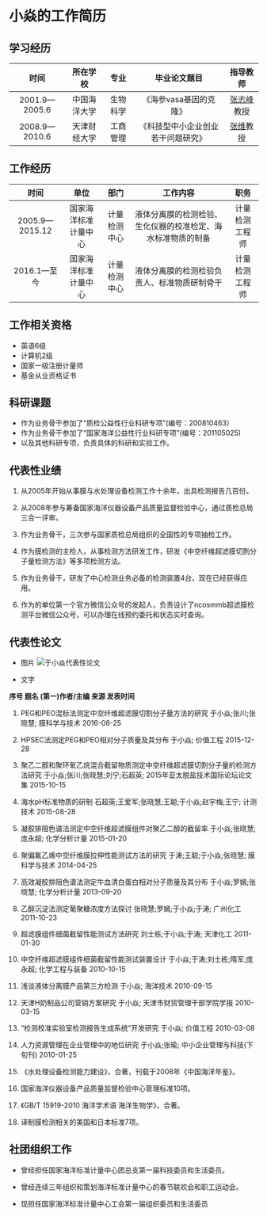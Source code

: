 # 小焱的工作简历

## 学习经历

| 时间 | 所在学校 | 专业 | 毕业论文题目 | 指导教师 |
|:----------:|:-------------:|:-------:|:-------:|:-------:|
|2001.9—2005.6| 中国海洋大学| 生物科学| 《海参vasa基因的克隆》|[张志峰](http://baike.baidu.com/link?url=I6ikBwL6-kYNBPkxPrtJcdL1Tz2l6MosxMtVsQR16xmux66LkrfNTqjJIcfjnQxMayfLnR929kUEquuWRHK5p9kqNIYgAD6SYRDq6KbZQ9G7dEnQ9GMHHtLWFpwzAOI2)教授|
|2008.9—2010.6| 天津财经大学| 工商管理| 《科技型中小企业创业若干问题研究》|[张维](http://baike.baidu.com/item/张维/6647047?fr=aladdin)教授|

## 工作经历

| 时间 | 单位 | 部门 | 工作内容 | 职务 |
|:----------:|:-------------:|:-------:|:-------:|:-------:|
| 2005.9—2015.12| 国家海洋标准计量中心| 计量检测中心| 液体分离膜的检测检验、生化仪器的校准检定、海水标准物质的制备| 计量检测工程师|
| 2016.1—至今| 国家海洋标准计量中心| 计量检测中心| 液体分离膜的检测检验负责人、标准物质研制骨干| 计量检测工程师|


## 工作相关资格

- 英语6级
- 计算机2级
- 国家一级注册计量师
- 基金从业资格证书

## 科研课题

- 作为业务骨干参加了“质检公益性行业科研专项”(编号：200810463）
- 作为业务骨干参加了“国家海洋公益性行业科研专项”(编号：201105025)
- 以及其他科研专项，负责具体的科研和实验工作。

## 代表性业绩

1. 从2005年开始从事膜与水处理设备检测工作十余年，出具检测报告几百份。
 
2. 从2008年参与筹备国家海洋仪器设备产品质量监督检验中心，通过质检总局三合一评审。
3. 作为业务骨干，三次参与国家质检总局组织的全国性的专项抽检工作。

4. 作为膜检测的主检人，从事检测方法研发工作，研发《中空纤维超滤膜切割分子量检测方法》等多项检测方法。

5. 作为业务骨干，研发了中心检测业务必备的检测装置4台，现在已经获得应用。

6. 作为的单位第一个官方微信公众号的发起人，负责设计了ncosmmb超滤膜检测平台微信公众号，可以办理在线预约委托和状态实时查询。 

## 代表性论文 
- 图片
![于小焱代表性论文](http://upload-images.jianshu.io/upload_images/3785456-428cb69b927054e0.png?imageMogr2/auto-orient/strip%7CimageView2/2/w/1240)

- 文字

**序号	题名	(第一)作者/主编	来源	发表时间**

1.	PEG和PEO混标法测定中空纤维超滤膜切割分子量方法的研究	于小焱;张川;张晓慧;	膜科学与技术	2016-08-25

2.	HPSEC法测定PEG和PEO相对分子质量及其分布	于小焱;	价值工程	2015-12-28

3.	聚乙二醇和聚环氧乙烷混合截留物质测定中空纤维超滤膜切割分子量的检测方法研究	于小焱;张川;张晓慧;刘宁;石超英;	2015年亚太脱盐技术国际论坛论文集	2015-10-15

4.	海水pH标准物质的研制	石超英;王爱军;张晓慧;王聪;于小焱;赵宇梅;王宁;	计测技术	2015-08-28

5.	凝胶排阻色谱法测定中空纤维超滤膜组件对聚乙二醇的截留率	于小焱;张晓慧;庞永超;	化学分析计量	2015-01-20

6.	聚偏氟乙烯中空纤维膜拉伸性能测试方法的研究	于涛;王聪;于小焱;张晓慧;	膜科学与技术	2014-04-25

7.	高效凝胶排阻色谱法测定牛血清白蛋白相对分子质量及其分布	于小焱;罗嫣;张晓慧;	化学分析计量	2013-09-20

8.	乙醇沉淀法测定葡聚糖浓度方法探讨	张晓慧;罗嫣;于小焱;于涛;	广州化工	2011-10-23

9.	超滤膜组件细菌截留性能测试方法研究	刘士栋;于小焱;于涛;	天津化工	2011-01-30

10.	中空纤维超滤膜组件细菌截留性能测试装置设计	于小焱;于涛;刘士栋;隋军;庞永超;	化学工程与装备	2010-10-15

11.	浅谈液体分离膜产品第三方检测	于小焱;	海洋技术	2010-09-15

12.	天津H奶制品公司营销方案研究	于小焱;	天津市财贸管理干部学院学报	2010-03-15

13.	“检测校准实验室检测报告生成系统”开发研究	于小焱;	价值工程	2010-03-08

14.	人力资源管理在企业管理中的地位研究	于小焱;张瑜;	中小企业管理与科技(下旬刊)	2010-01-25

15.	《水处理设备检测能力建设》，合著，刊载于2008年《中国海洋年鉴》。

16.	国家海洋仪器设备产品质量监督检验中心管理标准10项。

17.	《GB/T 15919-2010 海洋学术语 海洋生物学》，合著。

18.	译制膜检测相关的美国和日本标准7项。


## 社团组织工作

- 曾经担任国家海洋标准计量中心团总支第一届科技委员和生活委员。

- 曾经连续三年组织和策划海洋标准计量中心的春节联欢会和职工运动会。

- 现担任国家海洋标准计量中心工会第一届组织委员和生活委员
